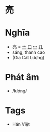 # 亮

# Nghĩa
* 亮 = [亠](亠.md) [口](口.md) [冖](冖.md) [几](几.md)
* sáng, thanh cao
* (Gia Cát Lượng)

# Phát âm
* /lượng/

# Tags
* Hán Việt

